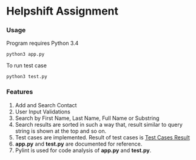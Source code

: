 # Helpshift Assignment

### Usage
Program requires Python 3.4
```
python3 app.py
```

To run test case
```
python3 test.py
```

### Features
1. Add and Search Contact
2. User Input Validations
3. Search by First Name, Last Name, Full Name or Substring
4. Search results are sorted in such a way that, result similar to query string is shown at the top and so on.
5. Test cases are implemented. Result of test cases is [Test Cases Result](https://github.com/mhetrerajat/helpshift_assignment/blob/master/test_cases_results.pdf)
6. **app.py** and **test.py** are documented for reference.
7. Pylint is used for code analysis of **app.py** and **test.py**.




